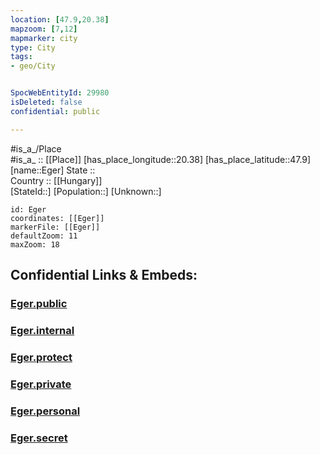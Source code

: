 ```yaml
---
location: [47.9,20.38] 
mapzoom: [7,12] 
mapmarker: city 
type: City
tags:
- geo/City


SpocWebEntityId: 29980
isDeleted: false
confidential: public

---
```

#is_a_/Place  
#is_a_ :: [[Place]] 
[has_place_longitude::20.38] 
[has_place_latitude::47.9] 
[name::Eger] 
State ::  
Country :: [[Hungary]]  
[StateId::] 
[Population::] 
[Unknown::] 


```leaflet
id: Eger
coordinates: [[Eger]] 
markerFile: [[Eger]] 
defaultZoom: 11 
maxZoom: 18
```


## Confidential Links & Embeds: 

### [Eger.public](/_public/\Earth\Continent\Europe\Europe~East\Hungary\Counties~Hungary\Heves\counties~Heves\Eger\CityEger.public.md) 

### [Eger.internal](/_internal/\Earth\Continent\Europe\Europe~East\Hungary\Counties~Hungary\Heves\counties~Heves\Eger\CityEger.internal.md) 

### [Eger.protect](/_protect/\Earth\Continent\Europe\Europe~East\Hungary\Counties~Hungary\Heves\counties~Heves\Eger\CityEger.protect.md) 

### [Eger.private](/_private/\Earth\Continent\Europe\Europe~East\Hungary\Counties~Hungary\Heves\counties~Heves\Eger\CityEger.private.md) 

### [Eger.personal](/_personal/\Earth\Continent\Europe\Europe~East\Hungary\Counties~Hungary\Heves\counties~Heves\Eger\CityEger.personal.md) 

### [Eger.secret](/_secret/\Earth\Continent\Europe\Europe~East\Hungary\Counties~Hungary\Heves\counties~Heves\Eger\CityEger.secret.md)

